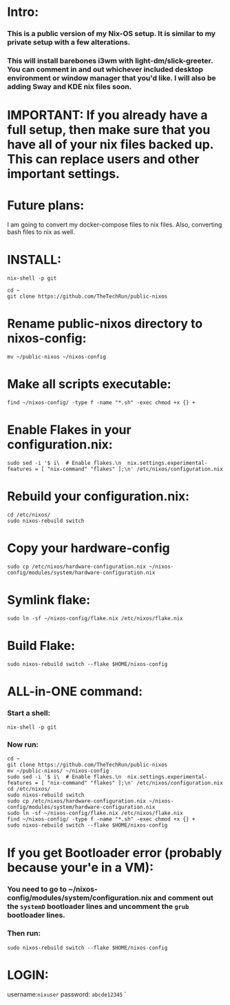 # Intro:
### This is a public version of my Nix-OS setup. It is similar to my private setup with a few alterations. 

### This will install barebones i3wm with light-dm/slick-greeter. You can comment in and out whichever included desktop environment or window manager that you'd like. I will also be adding Sway and KDE nix files soon. 

# IMPORTANT: If you already have a full setup, then make sure that you have all of your nix files backed up. This can replace users and other important settings. 

# Future plans:
I am going to convert my docker-compose files to nix files. Also, converting bash files to nix as well. 

# INSTALL:
`nix-shell -p git`

```
cd ~
git clone https://github.com/TheTechRun/public-nixos
```
# Rename public-nixos directory to nixos-config:
`mv ~/public-nixos ~/nixos-config`

# Make all scripts executable:
`find ~/nixos-config/ -type f -name "*.sh" -exec chmod +x {} +`

# Enable Flakes in your configuration.nix:
`sudo sed -i '$ i\  # Enable flakes.\n  nix.settings.experimental-features = [ "nix-command" "flakes" ];\n' /etc/nixos/configuration.nix`

# Rebuild your configuration.nix:
```
cd /etc/nixos/
sudo nixos-rebuild switch
```

# Copy your hardware-config
`sudo cp /etc/nixos/hardware-configuration.nix ~/nixos-config/modules/system/hardware-configuration.nix`

# Symlink flake:
`sudo ln -sf ~/nixos-config/flake.nix /etc/nixos/flake.nix`

# Build Flake:
`sudo nixos-rebuild switch --flake $HOME/nixos-config`

# ALL-in-ONE command:
### Start a shell:
`nix-shell -p git`

### Now run:
```
cd ~
git clone https://github.com/TheTechRun/public-nixos
mv ~/public-nixos/ ~/nixos-config
sudo sed -i '$ i\  # Enable flakes.\n  nix.settings.experimental-features = [ "nix-command" "flakes" ];\n' /etc/nixos/configuration.nix
cd /etc/nixos/
sudo nixos-rebuild switch
sudo cp /etc/nixos/hardware-configuration.nix ~/nixos-config/modules/system/hardware-configuration.nix
sudo ln -sf ~/nixos-config/flake.nix /etc/nixos/flake.nix
find ~/nixos-config/ -type f -name "*.sh" -exec chmod +x {} +
sudo nixos-rebuild switch --flake $HOME/nixos-config
```

# If you get Bootloader error (probably because your'e in a VM):
### You need to go to ~/nixos-config/modules/system/configuration.nix and comment out the `systemD` bootloader lines and uncomment the `grub` bootloader lines. 
### Then run: 
`sudo nixos-rebuild switch --flake $HOME/nixos-config`

# LOGIN:
username:`nixuser`
password: `abcde12345`
`






